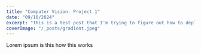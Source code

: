 ```yaml
---
title: "Computer Vision: Project 1"
date: "09/10/2024"
excerpt: "This is a test post that I'm trying to figure out how to deploy before actually creating the site"
coverImage: "/_posts/gradient.jpeg"
---
```

Lorem ipsum is this how this works